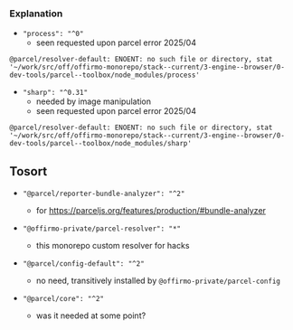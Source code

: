 
### Explanation

* `"process": "^0"`
  * seen requested upon parcel error 2025/04
```
@parcel/resolver-default: ENOENT: no such file or directory, stat 
'~/work/src/off/offirmo-monorepo/stack--current/3-engine--browser/0-dev-tools/parcel--toolbox/node_modules/process'
```
* `"sharp": "^0.31"`
  * needed by image manipulation
  * seen requested upon parcel error 2025/04
```
@parcel/resolver-default: ENOENT: no such file or directory, stat 
'~/work/src/off/offirmo-monorepo/stack--current/3-engine--browser/0-dev-tools/parcel--toolbox/node_modules/sharp'
```

## Tosort


* `"@parcel/reporter-bundle-analyzer": "^2"`
  * for https://parceljs.org/features/production/#bundle-analyzer
* `"@offirmo-private/parcel-resolver": "*"`
  * this monorepo custom resolver for hacks
* `"@parcel/config-default": "^2"`
  * no need, transitively installed by `@offirmo-private/parcel-config`

* `"@parcel/core": "^2"`
  * was it needed at some point?
